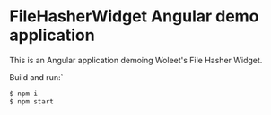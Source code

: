 # FileHasherWidget Angular demo application

This is an Angular application demoing Woleet's File Hasher Widget.

Build and run:`

```
$ npm i
$ npm start
```
